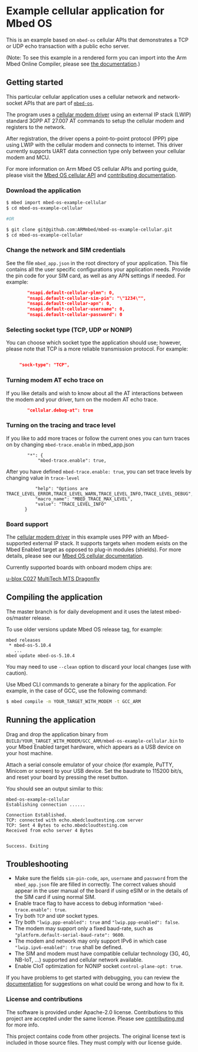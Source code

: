 # Example cellular application for Mbed OS

This is an example based on `mbed-os` cellular APIs that demonstrates a TCP or UDP echo transaction with a public echo server.

(Note: To see this example in a rendered form you can import into the Arm Mbed Online Compiler, please see [the documentation](https://os.mbed.com/docs/mbed-os/latest/apis/cellular-api.html#cellular-example-connection-establishment).)

## Getting started

This particular cellular application uses a cellular network and network-socket APIs that are part of [`mbed-os`](https://github.com/ARMmbed/mbed-os).

The program uses a [cellular modem driver](https://github.com/ARMmbed/mbed-os/tree/master/features/cellular/framework/API) using an external IP stack (LWIP) standard 3GPP AT 27.007 AT commands to setup the cellular modem and registers to the network.

After registration, the driver opens a point-to-point protocol (PPP) pipe using LWIP with the cellular modem and connects to internet. This driver currently supports UART data connection type only between your cellular modem and MCU.

For more information on Arm Mbed OS cellular APIs and porting guide, please visit the [Mbed OS cellular API](https://os.mbed.com/docs/latest/reference/cellular.html) and [contributing documentation](https://os.mbed.com/docs/mbed-os/latest/contributing/index.html).

### Download the application

```sh
$ mbed import mbed-os-example-cellular
$ cd mbed-os-example-cellular

#OR

$ git clone git@github.com:ARMmbed/mbed-os-example-cellular.git
$ cd mbed-os-example-cellular
```

### Change the network and SIM credentials

See the file `mbed_app.json` in the root directory of your application. This file contains all the user specific configurations your application needs. Provide the pin code for your SIM card, as well as any APN settings if needed. For example:

```json
        "nsapi.default-cellular-plmn": 0,
        "nsapi.default-cellular-sim-pin": "\"1234\"",
        "nsapi.default-cellular-apn": 0,
        "nsapi.default-cellular-username": 0,
        "nsapi.default-cellular-password": 0
```

### Selecting socket type (TCP, UDP or NONIP)


You can choose which socket type the application should use; however, please note that TCP is a more reliable transmission protocol. For example:


```json

     "sock-type": "TCP",

```

### Turning modem AT echo trace on

If you like details and wish to know about all the AT interactions between the modem and your driver, turn on the modem AT echo trace.

```json
        "cellular.debug-at": true
```

### Turning on the tracing and trace level

If you like to add more traces or follow the current ones you can turn traces on by changing `mbed-trace.enable` in mbed_app.json

```"target_overrides": {
        "*": {
            "mbed-trace.enable": true,
```

After you have defined `mbed-trace.enable: true`, you can set trace levels by changing value in `trace-level`

 ```"trace-level": {
            "help": "Options are TRACE_LEVEL_ERROR,TRACE_LEVEL_WARN,TRACE_LEVEL_INFO,TRACE_LEVEL_DEBUG",
            "macro_name": "MBED_TRACE_MAX_LEVEL",
            "value": "TRACE_LEVEL_INFO"
        }
```

### Board support

The [cellular modem driver](https://github.com/ARMmbed/mbed-os/tree/master/features/cellular/framework/API) in this example uses PPP with an Mbed-supported external IP stack. It supports targets when modem exists on the Mbed Enabled target as opposed to plug-in modules (shields). For more details, please see our [Mbed OS cellular documentation](https://os.mbed.com/docs/mbed-os/latest/apis/cellular-api.html).

Currently supported boards with onboard modem chips are:

[u-blox C027](https://os.mbed.com/platforms/u-blox-C027/)
[MultiTech MTS Dragonfly](https://os.mbed.com/platforms/MTS-Dragonfly/)


## Compiling the application

The master branch is for daily development and it uses the latest mbed-os/master release.

To use older versions update Mbed OS release tag, for example:

```
mbed releases
 * mbed-os-5.10.4
   ...
mbed update mbed-os-5.10.4
```

You may need to use `--clean` option to discard your local changes (use with caution).

Use Mbed CLI commands to generate a binary for the application. For example, in the case of GCC, use the following command:

```sh
$ mbed compile -m YOUR_TARGET_WITH_MODEM -t GCC_ARM
```

## Running the application

Drag and drop the application binary from `BUILD/YOUR_TARGET_WITH_MODEM/GCC_ARM/mbed-os-example-cellular.bin` to your Mbed Enabled target hardware, which appears as a USB device on your host machine.

Attach a serial console emulator of your choice (for example, PuTTY, Minicom or screen) to your USB device. Set the baudrate to 115200 bit/s, and reset your board by pressing the reset button.

You should see an output similar to this:

```
mbed-os-example-cellular
Establishing connection ......

Connection Established.
TCP: connected with echo.mbedcloudtesting.com server
TCP: Sent 4 Bytes to echo.mbedcloudtesting.com
Received from echo server 4 Bytes


Success. Exiting
```

## Troubleshooting

* Make sure the fields `sim-pin-code`, `apn`, `username` and `password` from the `mbed_app.json` file are filled in correctly. The correct values should appear in the user manual of the board if using eSIM or in the details of the SIM card if using normal SIM.
* Enable trace flag to have access to debug information `"mbed-trace.enable": true`.
* Try both `TCP` and `UDP` socket types.
* Try both `"lwip.ppp-enabled": true` and `"lwip.ppp-enabled": false`.
* The modem may support only a fixed baud-rate, such as `"platform.default-serial-baud-rate": 9600`.
* The modem and network may only support IPv6 in which case `"lwip.ipv6-enabled": true` shall be defined.
* The SIM and modem must have compatible cellular technology (3G, 4G, NB-IoT, ...) supported and cellular network available.
* Enable CIoT optimization for NONIP socket `control-plane-opt: true`.

If you have problems to get started with debugging, you can review the [documentation](https://os.mbed.com/docs/latest/tutorials/debugging.html) for suggestions on what could be wrong and how to fix it.

### License and contributions

The software is provided under Apache-2.0 license. Contributions to this project are accepted under the same license. Please see [contributing.md](CONTRIBUTING.md) for more info.

This project contains code from other projects. The original license text is included in those source files. They must comply with our license guide.

